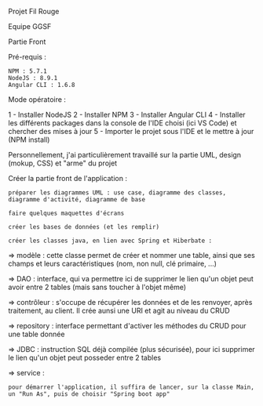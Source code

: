 Projet Fil Rouge

Equipe GGSF

Partie Front

Pré-requis :

    NPM : 5.7.1
    NodeJS : 8.9.1
    Angular CLI : 1.6.8

Mode opératoire :

1 - Installer NodeJS
2 - Installer NPM
3 - Installer Angular CLI
4 - Installer les différents packages dans la console de l'IDE choisi (ici VS Code) et chercher des mises à jour
5 - Importer le projet sous l'IDE et le mettre à jour (NPM install)

Personnellement, j'ai particulièrement travaillé sur la partie UML, design (mokup, CSS) et "arme" du projet

Créer la partie front de l'application :

    préparer les diagrammes UML : use case, diagramme des classes, diagramme d'activité, diagramme de base

    faire quelques maquettes d'écrans

    créer les bases de données (et les remplir)

    créer les classes java, en lien avec Spring et Hiberbate :

=> modèle : cette classe permet de créer et nommer une table, ainsi que ses champs et leurs caractéristiques (nom, non null, clé primaire, ...)

=> DAO : interface, qui va permettre ici de supprimer le lien qu'un objet peut avoir entre 2 tables (mais sans toucher à l'objet même)

=> contrôleur : s'occupe de récupérer les données et de les renvoyer, après traitement, au client. Il crée aunsi une URI et agit au niveau du CRUD

=> repository : interface permettant d'activer les méthodes du CRUD pour une table donnée

=> JDBC : instruction SQL déjà compilée (plus sécurisée), pour ici supprimer le lien qu'un objet peut posseder entre 2 tables

=> service :

    pour démarrer l'application, il suffira de lancer, sur la classe Main, un "Run As", puis de choisir "Spring boot app"


